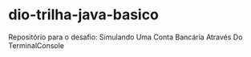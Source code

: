 # dio-trilha-java-basico
Repositório para o desafio: Simulando Uma Conta Bancária Através Do TerminalConsole
